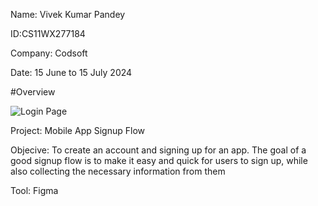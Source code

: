Name: Vivek Kumar Pandey

ID:CS11WX277184

Company: Codsoft

Date: 15 June to 15 July 2024

#Overview

![Login Page ](https://github.com/user-attachments/assets/ffcef173-1a77-472c-bcdd-9caa7e78d5d6)

Project: Mobile App Signup Flow

Objecive: To create an account and signing up for an
app. The goal of a good signup flow is to make it easy and quick for users to sign up, while
also collecting the necessary information from them

Tool: Figma
